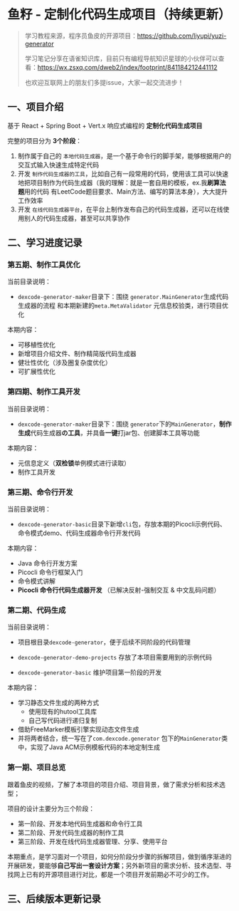 # 鱼籽 - 定制化代码生成项目（持续更新）

> 学习教程来源，程序员鱼皮的开源项目：https://github.com/liyupi/yuzi-generator
>
> 学习笔记分享在语雀知识库，目前只有编程导航知识星球的小伙伴可以查看：https://wx.zsxq.com/dweb2/index/footprint/841184212441112 
>
> 也欢迎互联网上的朋友们多提issue，大家一起交流进步！

## 一、项目介绍

基于 React + Spring Boot + Vert.x 响应式编程的 **定制化代码生成项目**

完整的项目分为 **3个阶段**：

1. 制作属于自己的 `本地代码生成器`，是一个基于命令行的脚手架，能够根据用户的交互式输入快速生成特定代码
2. 开发 `制作代码生成器的工具`，比如自己有一段常用的代码，使用该工具可以快速地把项目制作为代码生成器（我的理解：就是一套自用的模板，ex.我**刷算法题**用的代码 有LeetCode题目要求、Main方法、编写的算法本身），大大提升工作效率
3. 开发 `在线代码生成器平台`，在平台上制作发布自己的代码生成器，还可以在线使用别人的代码生成器，甚至可以共享协作

## 二、学习进度记录

### 第五期、制作工具优化

当前目录说明：

- `dexcode-generator-maker`目录下：围绕 `generator.MainGenerator`生成代码生成器的流程 和本期新建的`meta.MetaValidator` 元信息校验类，进行项目优化

本期内容：

- 可移植性优化
- 新增项目介绍文件、制作精简版代码生成器
- 健壮性优化（涉及圈复杂度优化）
- 可扩展性优化

### 第四期、制作工具开发

当前目录说明：

- `dexcode-generator-maker`目录下：围绕 `generator`下的`MainGenerator`，**制作生成**代码生成器**の工具**，并具备**一键**打jar包、创建脚本工具等功能

本期内容：

- 元信息定义（**双检锁**单例模式进行读取）
- 制作工具开发

### 第三期、命令行开发

当前目录说明：

- `dexcode-generator-basic`目录下新增`cli`包，存放本期的Picocli示例代码、命令模式demo、代码生成器命令行开发代码

本期内容：

- Java 命令行开发方案
- Picocli 命令行框架入门
- 命令模式讲解
- **Picocli 命令行代码生成器开发** （已解决反射-强制交互 & 中文乱码问题）

### 第二期、代码生成

当前目录说明：

- 项目根目录`dexcode-generator`，便于后续不同阶段的代码管理

- `dexcode-generator-demo-projects` 存放了本项目需要用到的示例代码

- `dexcode-generator-basic` 维护项目第一阶段的开发

本期内容：

- 学习静态文件生成的两种方式
  - 使用现有的hutool工具库
  - 自己写代码进行递归复制
- 借助FreeMarker模板引擎实现动态文件生成
- 并将两者结合，统一写在了`com.dexcode.generator` 包下的`MainGenerator`类中，实现了Java ACM示例模板代码的本地定制生成

### 第一期、项目总览

跟着鱼皮的视频，了解了本项目的项目介绍、项目背景，做了需求分析和技术选型；

项目的设计主要分为三个阶段：

- 第一阶段、开发本地代码生成器和命令行工具
- 第二阶段、开发代码生成器的制作工具
- 第三阶段、开发在线代码生成器管理、分享、使用平台

本期重点，是学习面对一个项目，如何分阶段分步骤的拆解项目，做到循序渐进的开展研发，要能够**自己写出一套设计方案**；另外新项目的需求分析、技术选型、寻找网上已有的开源项目进行对比，都是一个项目开发前期必不可少的工作。



## 三、后续版本更新记录